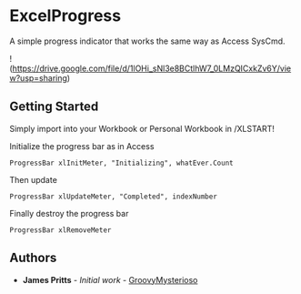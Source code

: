 # ExcelProgress

A simple progress indicator that works the same way as Access SysCmd.

!(https://drive.google.com/file/d/1lOHi_sNl3e8BCtlhW7_0LMzQICxkZv6Y/view?usp=sharing)
## Getting Started

Simply import into your Workbook or Personal Workbook in /XLSTART!

Initialize the progress bar as in Access

```
ProgressBar xlInitMeter, "Initializing", whatEver.Count
```

Then update

```
ProgressBar xlUpdateMeter, "Completed", indexNumber
```

Finally destroy the progress bar

```
ProgressBar xlRemoveMeter
```


## Authors

* **James Pritts** - *Initial work* - [GroovyMysterioso](https://github.com/GroovyMysterioso)

